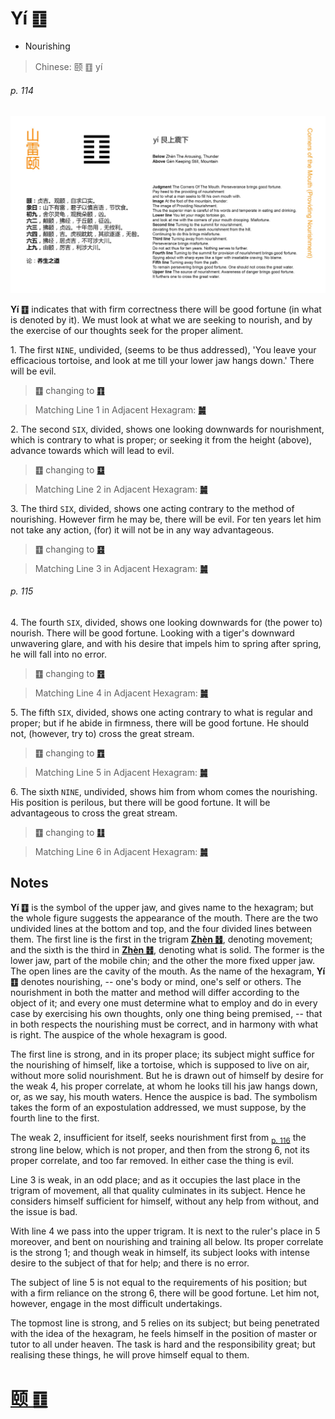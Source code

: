 # Yí ䷚

* Nourishing

> Chinese: 颐 ䷚ yí

###### p. 114

![Yi](shapes/27.jpg)

**Yí ䷚** indicates that with firm correctness there will be good fortune (in what is denoted by it).
We must look at what we are seeking to nourish, and by the exercise of our thoughts seek for the proper aliment.

1.<a name="27.1"></a> The first `NINE`, undivided, (seems to be thus addressed), 'You leave your efficacious tortoise, and look at me till your lower jaw hangs down.' There will be evil.

> **䷚** changing to [**䷖**](e589a5bo.md#23.1)

> Matching Line 1 in Adjacent Hexagram: [**䷛**](e5a4a7e8bf87daguo.md#28.1)

2.<a name="27.2"></a> The second `SIX`, divided, shows one looking downwards for nourishment, which is contrary to what is proper; or seeking it from the height (above), advance towards which will lead to evil.

> **䷚** changing to [**䷨**](e68d9fsun.md#41.2)

> Matching Line 2 in Adjacent Hexagram: [**䷛**](e5a4a7e8bf87daguo.md#28.2)

3.<a name="27.3"></a> The third `SIX`, divided, shows one acting contrary to the method of nourishing. However firm he may be, there will be evil. For ten years let him not take any action, (for) it will not be in any way advantageous.

> **䷚** changing to [**䷕**](e8b4b2bi.md#22.3)

> Matching Line 3 in Adjacent Hexagram: [**䷛**](e5a4a7e8bf87daguo.md#28.3)

###### p. 115

4.<a name="27.4"></a> The fourth `SIX`, divided, shows one looking downwards for (the power to) nourish. There will be good fortune.
Looking with a tiger's downward unwavering glare, and with his desire that impels him to spring after spring, he will fall into no error.

> **䷚** changing to [**䷔**](e599ace59791shike.md#21.4)

> Matching Line 4 in Adjacent Hexagram: [**䷛**](e5a4a7e8bf87daguo.md#28.4)

5.<a name="27.5"></a> The fifth `SIX`, divided, shows one acting contrary to what is regular and proper; but if he abide in firmness, there will be good fortune. He should not, (however, try to) cross the great stream.

> **䷚** changing to [**䷩**](e79b8ayi.md#42.5)

> Matching Line 5 in Adjacent Hexagram: [**䷛**](e5a4a7e8bf87daguo.md#28.5)

6.<a name="27.6"></a> The sixth `NINE`, undivided, shows him from whom comes the nourishing. His position is perilous, but there will be good fortune. It will be advantageous to cross the great stream.

> **䷚** changing to [**䷗**](e5a48dfu.md#24.6)

> Matching Line 6 in Adjacent Hexagram: [**䷛**](e5a4a7e8bf87daguo.md#28.6)

## Notes

**Yí ䷚** is the symbol of the upper jaw, and gives name to the hexagram; but the whole figure suggests the appearance of the mouth. There are the two undivided lines at the bottom and top, and the four divided lines between them. The first line is the first in the trigram [**Zhèn ䷲**](e99c87zhen.md), denoting movement; and the sixth is the third in [**Zhèn ䷲**](e99c87zhen.md), denoting what is solid. The former is the lower jaw, part of the mobile chin; and the other the more fixed upper jaw. The open lines are the cavity of the mouth. As the name of the hexagram, **Yí ䷚** denotes nourishing, -- one's body or mind, one's self or others. The nourishment in both the matter and method will differ according to the object of it; and every one must determine what to employ and do in every case by exercising his own thoughts, only one thing being premised, -- that in both respects the nourishing must be correct, and in harmony with what is right. The auspice of the whole hexagram is good.

The first line is strong, and in its proper place; its subject might suffice for the nourishing of himself, like a tortoise, which is supposed to live on air, without more solid nourishment. But he is drawn out of himself by desire for the weak 4, his proper correlate, at whom he looks till his jaw hangs down, or, as we say, his mouth waters. Hence the auspice is bad. The symbolism takes the form of an expostulation addressed, we must suppose, by the fourth line to the first.

The weak 2, insufficient for itself, seeks nourishment first from <sub>[p. 116](e5a4a7e8bf87daguo.md#p-116)</sub> the strong line below, which is not proper, and then from the strong 6, not its proper correlate, and too far removed. In either case the thing is evil.

Line 3 is weak, in an odd place; and as it occupies the last place in the trigram of movement, all that quality culminates in its subject. Hence he considers himself sufficient for himself, without any help from without, and the issue is bad.

With line 4 we pass into the upper trigram. It is next to the ruler's place in 5 moreover, and bent on nourishing and training all below. Its proper correlate is the strong 1; and though weak in himself, its subject looks with intense desire to the subject of that for help; and there is no error.

The subject of line 5 is not equal to the requirements of his position; but with a firm reliance on the strong 6, there will be good fortune. Let him not, however, engage in the most difficult undertakings.

The topmost line is strong, and 5 relies on its subject; but being penetrated with the idea of the hexagram, he feels himself in the position of master or tutor to all under heaven. The task is hard and the responsibility great; but realising these things, he will prove himself equal to them.

# [颐 ䷚](e9a290yi_cn.md)
